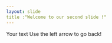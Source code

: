 ```yaml
---
layout: slide
title :"Welcome to our second slide !"
---
```

Your text
Use the left arrow to go back!

